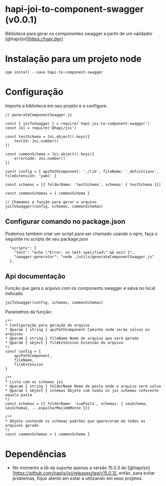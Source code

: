 # hapi-joi-to-component-swagger (v0.0.1)

Biblioteca para gerar os componentes swagger a partir de um validador [@hapi/joi][https://hapi.dev]


# Instalação para um projeto node

```
npm install --save hapi-to-component-swagger
```

# Configuração

Importe a biblioteca em seu projeto e a configure:

```
// generateComponentSwagger.js

const { joiToSwagger } = require('hapi-joi-to-component-swagger')
const Joi = require('@hapi/joi')

const testSchema = Joi.object().keys({
    testId: Joi.number()
})

const commonSchema = Joi.object().keys({
    errorCode: Joi.number()
})

const config = { apiPathComponent: './lib', fileName: '_definitions', fileExtension: 'yaml' }

const schemas = [{ folderName: 'testSchema', schemas: { testSchema }}]

const commonSchemas = { commonSchema }

// Chamamos a função para gerar o arquivo
joiToSwagger(config, schemas, commonSchemas)

```

## Configurar comando no package.json

Podemos também criar um script para ser chamado usando o npm, faça o seguinte no scripts de seu package.json

```
  "scripts": {
    "test": "echo \"Error: no test specified\" && exit 1",
    "swagger-generator": "node ./utils/generateComponentSwagger.js"
  },
```

## Api documentação

Função que gera o arquivo com os components swagger e salva no local indicado

```
joiToSwagger(config, schemas, commonSchemas)
```

Parametros da função:
 
 ```
/**
 * Configuração para geração do arquivo
 * @param { string } apiPathComponent Caminho onde serão salvos os arquivos
 * @param { string } fileName Nome do arquivo que será gerado
 * @param { object } fileExtension Extensão do arquivo
 */
 const config = {
     apiPathComponent,
     fileName,
     fileExtension
 }

/**
 * Lista com os schemas joi
 * @param { string } folderName Nome da pasta onde o arquivo será salvo
 * @param { object } schemas Objeto com todos os joi schemas referente aquela pasta 
 */
const schemas = [{ folderName: 'suaPasta', schemas: { seuSchema, seuSchema2, ...espalharMaisUmMonte }}]

/**
 * Objeto contendo os schemas padrões que apareceram em todos os arquivos gerado 
 */
const commonSchemas = { commonSchema }

 ```

# Dependências
 - No momento a lib da suporte apenas a versão 15.0.3 do [@hapi/joi][https://github.com/hapijs/joi/releases/tag/v15.0.3], então, para evitar problemas, fique atento em estar a utilizando em seus projetos.

